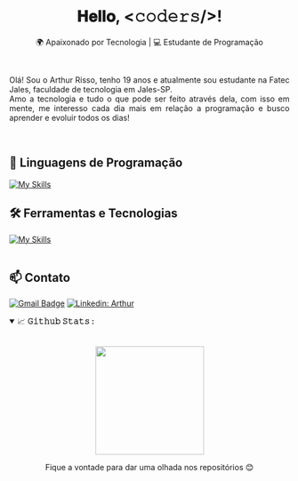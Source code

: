 <h1 align="center">
  𝐇𝐞𝐥𝐥𝐨, &lt;𝚌𝚘𝚍𝚎𝚛𝚜/&gt;!
</h1>
<hl></hl>
<p align="center">
  🌍 Apaixonado por Tecnologia | 💻 Estudante de Programação
</p><br>

<p align="justify">
  Olá! Sou o Arthur Risso, tenho 19 anos e atualmente sou estudante na Fatec Jales, faculdade de tecnologia em Jales-SP. <br>
  Amo a tecnologia e tudo o que pode ser feito através dela, com isso em mente, me interesso cada dia mais em relação a programação e busco aprender e evoluir todos os dias!
</p>
<br>

## 🚀 Linguagens de Programação
[![My Skills](https://skillicons.dev/icons?i=javascript,react,python)](https://skillicons.dev)<br>

## 🛠️ Ferramentas e Tecnologias
[![My Skills](https://skillicons.dev/icons?i=vscode,vite,git,github)](https://skillicons.dev)<br><br>

## 📫 Contato

[![Gmail Badge](https://img.shields.io/badge/-arthur.rprodovalho@gmail.com-006bed?style=flat-square&logo=Gmail&logoColor=white&link=mailto:arthur.rprodovalho@gmail.com)](mailto:arthur.rprodovalho@gmail.com)
[![Linkedin: Arthur](https://img.shields.io/badge/-LINKEDIN-blue?style=flat-square&logo=Linkedin&logoColor=white&link=https://www.linkedin.com/in/arthur-risso/)](https://www.linkedin.com/in/arthur-risso/)

<details open="">
<summary>
  <g-emoji class="g-emoji" alias="chart_with_upwards_trend" fallback-src="https://github.githubassets.com/images/icons/emoji/unicode/1f4c8.png">📈</g-emoji>
  <strong>𝙶𝚒𝚝𝚑𝚞𝚋 𝚂𝚝𝚊𝚝𝚜 : </strong>
</summary>
<br/>

<p align="center">
    <img align="center" height="195px" src="https://github-readme-stats.vercel.app/api/top-langs/?username=arthur-risso&text_color=FFFFFF&bg_color=000000&title_color=94b4a4&langs_count=15&layout=compact&hide_border=true" />
</p>
</details>

<p align="center">
  Fique a vontade para dar uma olhada nos repositórios 😊
</p>
